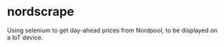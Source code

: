 # nordscrape
Using selenium to get day-ahead prices from Nordpool, to be displayed on a IoT device.
